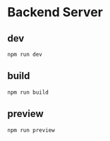 # Backend Server

## dev
```shell
npm run dev
```

## build
```shell
npm run build
```

## preview
```shell
npm run preview
```
